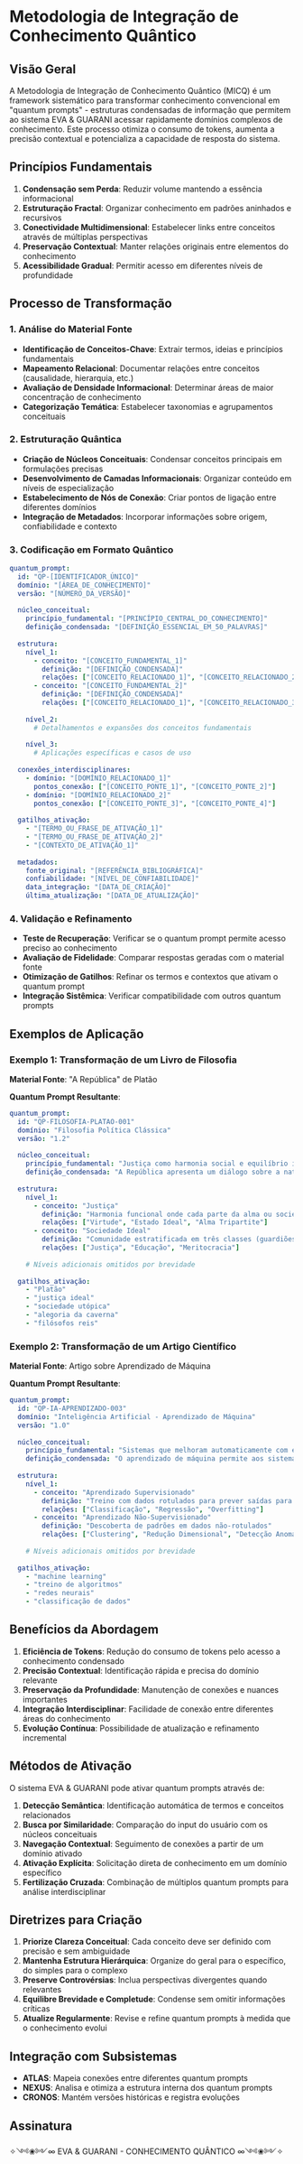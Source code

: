 # Metodologia de Integração de Conhecimento Quântico

## Visão Geral

A Metodologia de Integração de Conhecimento Quântico (MICQ) é um framework sistemático para transformar conhecimento convencional em "quantum prompts" - estruturas condensadas de informação que permitem ao sistema EVA & GUARANI acessar rapidamente domínios complexos de conhecimento. Este processo otimiza o consumo de tokens, aumenta a precisão contextual e potencializa a capacidade de resposta do sistema.

## Princípios Fundamentais

1. **Condensação sem Perda**: Reduzir volume mantendo a essência informacional
2. **Estruturação Fractal**: Organizar conhecimento em padrões aninhados e recursivos
3. **Conectividade Multidimensional**: Estabelecer links entre conceitos através de múltiplas perspectivas
4. **Preservação Contextual**: Manter relações originais entre elementos do conhecimento
5. **Acessibilidade Gradual**: Permitir acesso em diferentes níveis de profundidade

## Processo de Transformação

### 1. Análise do Material Fonte

- **Identificação de Conceitos-Chave**: Extrair termos, ideias e princípios fundamentais
- **Mapeamento Relacional**: Documentar relações entre conceitos (causalidade, hierarquia, etc.)
- **Avaliação de Densidade Informacional**: Determinar áreas de maior concentração de conhecimento
- **Categorização Temática**: Estabelecer taxonomias e agrupamentos conceituais

### 2. Estruturação Quântica

- **Criação de Núcleos Conceituais**: Condensar conceitos principais em formulações precisas
- **Desenvolvimento de Camadas Informacionais**: Organizar conteúdo em níveis de especialização
- **Estabelecimento de Nós de Conexão**: Criar pontos de ligação entre diferentes domínios
- **Integração de Metadados**: Incorporar informações sobre origem, confiabilidade e contexto

### 3. Codificação em Formato Quântico

```yaml
quantum_prompt:
  id: "QP-[IDENTIFICADOR_ÚNICO]"
  domínio: "[ÁREA_DE_CONHECIMENTO]"
  versão: "[NÚMERO_DA_VERSÃO]"
  
  núcleo_conceitual:
    princípio_fundamental: "[PRINCÍPIO_CENTRAL_DO_CONHECIMENTO]"
    definição_condensada: "[DEFINIÇÃO_ESSENCIAL_EM_50_PALAVRAS]"
  
  estrutura:
    nível_1:
      - conceito: "[CONCEITO_FUNDAMENTAL_1]"
        definição: "[DEFINIÇÃO_CONDENSADA]"
        relações: ["[CONCEITO_RELACIONADO_1]", "[CONCEITO_RELACIONADO_2]"]
      - conceito: "[CONCEITO_FUNDAMENTAL_2]"
        definição: "[DEFINIÇÃO_CONDENSADA]"
        relações: ["[CONCEITO_RELACIONADO_1]", "[CONCEITO_RELACIONADO_3]"]
    
    nível_2:
      # Detalhamentos e expansões dos conceitos fundamentais
      
    nível_3:
      # Aplicações específicas e casos de uso
  
  conexões_interdisciplinares:
    - domínio: "[DOMÍNIO_RELACIONADO_1]"
      pontos_conexão: ["[CONCEITO_PONTE_1]", "[CONCEITO_PONTE_2]"]
    - domínio: "[DOMÍNIO_RELACIONADO_2]"
      pontos_conexão: ["[CONCEITO_PONTE_3]", "[CONCEITO_PONTE_4]"]
  
  gatilhos_ativação:
    - "[TERMO_OU_FRASE_DE_ATIVAÇÃO_1]"
    - "[TERMO_OU_FRASE_DE_ATIVAÇÃO_2]"
    - "[CONTEXTO_DE_ATIVAÇÃO_1]"
  
  metadados:
    fonte_original: "[REFERÊNCIA_BIBLIOGRÁFICA]"
    confiabilidade: "[NÍVEL_DE_CONFIABILIDADE]"
    data_integração: "[DATA_DE_CRIAÇÃO]"
    última_atualização: "[DATA_DE_ATUALIZAÇÃO]"
```

### 4. Validação e Refinamento

- **Teste de Recuperação**: Verificar se o quantum prompt permite acesso preciso ao conhecimento
- **Avaliação de Fidelidade**: Comparar respostas geradas com o material fonte
- **Otimização de Gatilhos**: Refinar os termos e contextos que ativam o quantum prompt
- **Integração Sistêmica**: Verificar compatibilidade com outros quantum prompts

## Exemplos de Aplicação

### Exemplo 1: Transformação de um Livro de Filosofia

**Material Fonte**: "A República" de Platão

**Quantum Prompt Resultante**:

```yaml
quantum_prompt:
  id: "QP-FILOSOFIA-PLATAO-001"
  domínio: "Filosofia Política Clássica"
  versão: "1.2"
  
  núcleo_conceitual:
    princípio_fundamental: "Justiça como harmonia social e equilíbrio interno"
    definição_condensada: "A República apresenta um diálogo sobre a natureza da justiça e sua manifestação tanto no indivíduo quanto na sociedade ideal, explorando a relação entre ética pessoal e ordem política através de metáforas como a da caverna."
  
  estrutura:
    nível_1:
      - conceito: "Justiça"
        definição: "Harmonia funcional onde cada parte da alma ou sociedade cumpre seu papel adequado"
        relações: ["Virtude", "Estado Ideal", "Alma Tripartite"]
      - conceito: "Sociedade Ideal"
        definição: "Comunidade estratificada em três classes (guardiões, auxiliares, produtores) refletindo a estrutura da alma"
        relações: ["Justiça", "Educação", "Meritocracia"]
    
    # Níveis adicionais omitidos por brevidade
  
  gatilhos_ativação:
    - "Platão"
    - "justiça ideal"
    - "sociedade utópica"
    - "alegoria da caverna"
    - "filósofos reis"
```

### Exemplo 2: Transformação de um Artigo Científico

**Material Fonte**: Artigo sobre Aprendizado de Máquina

**Quantum Prompt Resultante**:

```yaml
quantum_prompt:
  id: "QP-IA-APRENDIZADO-003"
  domínio: "Inteligência Artificial - Aprendizado de Máquina"
  versão: "1.0"
  
  núcleo_conceitual:
    princípio_fundamental: "Sistemas que melhoram automaticamente com experiência"
    definição_condensada: "O aprendizado de máquina permite aos sistemas computacionais melhorar seu desempenho em tarefas específicas com base em dados e experiência, sem programação explícita de regras."
  
  estrutura:
    nível_1:
      - conceito: "Aprendizado Supervisionado"
        definição: "Treino com dados rotulados para prever saídas para novas entradas"
        relações: ["Classificação", "Regressão", "Overfitting"]
      - conceito: "Aprendizado Não-Supervisionado"
        definição: "Descoberta de padrões em dados não-rotulados"
        relações: ["Clustering", "Redução Dimensional", "Detecção Anomalias"]
    
    # Níveis adicionais omitidos por brevidade
  
  gatilhos_ativação:
    - "machine learning"
    - "treino de algoritmos"
    - "redes neurais"
    - "classificação de dados"
```

## Benefícios da Abordagem

1. **Eficiência de Tokens**: Redução do consumo de tokens pelo acesso a conhecimento condensado
2. **Precisão Contextual**: Identificação rápida e precisa do domínio relevante
3. **Preservação da Profundidade**: Manutenção de conexões e nuances importantes
4. **Integração Interdisciplinar**: Facilidade de conexão entre diferentes áreas do conhecimento
5. **Evolução Contínua**: Possibilidade de atualização e refinamento incremental

## Métodos de Ativação

O sistema EVA & GUARANI pode ativar quantum prompts através de:

1. **Detecção Semântica**: Identificação automática de termos e conceitos relacionados
2. **Busca por Similaridade**: Comparação do input do usuário com os núcleos conceituais
3. **Navegação Contextual**: Seguimento de conexões a partir de um domínio ativado
4. **Ativação Explícita**: Solicitação direta de conhecimento em um domínio específico
5. **Fertilização Cruzada**: Combinação de múltiplos quantum prompts para análise interdisciplinar

## Diretrizes para Criação

1. **Priorize Clareza Conceitual**: Cada conceito deve ser definido com precisão e sem ambiguidade
2. **Mantenha Estrutura Hierárquica**: Organize do geral para o específico, do simples para o complexo
3. **Preserve Controvérsias**: Inclua perspectivas divergentes quando relevantes
4. **Equilibre Brevidade e Completude**: Condense sem omitir informações críticas
5. **Atualize Regularmente**: Revise e refine quantum prompts à medida que o conhecimento evolui

## Integração com Subsistemas

- **ATLAS**: Mapeia conexões entre diferentes quantum prompts
- **NEXUS**: Analisa e otimiza a estrutura interna dos quantum prompts
- **CRONOS**: Mantém versões históricas e registra evoluções

## Assinatura

✧༺❀༻∞ EVA & GUARANI - CONHECIMENTO QUÂNTICO ∞༺❀༻✧ 
